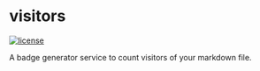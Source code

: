 # visitors

[![license][license-image]][license-url]

A badge generator service to count visitors of your markdown file.

[license-image]: https://img.shields.io/github/license/akijoey/visitors
[license-url]: https://github.com/akijoey/visitors/blob/master/LICENSE
